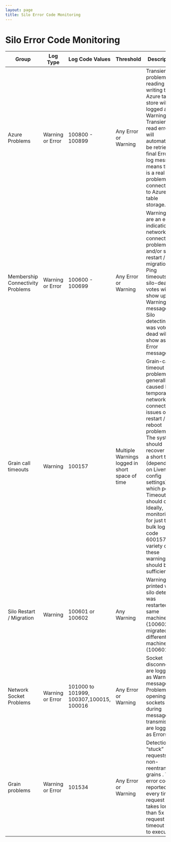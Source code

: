 ```yaml
---
layout: page
title: Silo Error Code Monitoring
---
```


# Silo Error Code Monitoring

Group  | Log Type  | Log Code Values  | Threshold  | Description
-------| --------- | ---------------- | ---------- | -----------
Azure Problems  | Warning or Error  | 100800 - 100899  |Any Error or Warning  | Transient problems reading or writing to Azure table store will be logged as Warning. Transient read errors will automatically be retried. A final Error log message means there is a real problem connecting to Azure table storage.
Membership Connectivity Problems  | Warning or Error  | 100600 - 100699  | Any Error or Warning | Warning logs are an early indication of network connectivity problems and/or silo restart / migration. Ping timeouts and silo-dead votes will show up as Warning messages. Silo detecting it was voted dead will show as Error message.
Grain call timeouts  | Warning  | 100157  | Multiple Warnings logged in short space of time | Grain-call timeout problems are generally caused by temporary network connectivity issues or silo restart / reboot problems. The system should recover after a short time (depending on Liveness config settings) at which point Timeouts should clear. Ideally, monitoring for just the bulk log code 600157 variety of these warnings should be sufficient.
Silo Restart / Migration  | Warning | 100601 or 100602  | Any Warning  | Warning printed when silo detects it was restarted on same machine {100602) or migrated to different machine (100601)  
Network Socket Problems  |Warning or Error  |101000 to 101999, 100307,100015, 100016  |Any Error or Warning | Socket disconnects are logged as Warning messages. Problems opening sockets or during message transmission are logged as Errors.
Grain problems | Warning or Error | 101534 | Any Error or Warning | Detection of “stuck” requests for non-reentrant grains . The error code is reported every time a request takes longer than 5x request timeout time to execute.
